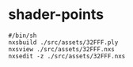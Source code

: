 # shader-points
 
```
#/bin/sh
nxsbuild ./src/assets/32FFF.ply
nxsview ./src/assets/32FFF.nxs
nxsedit -z ./src/assets/32FFF.nxs
```
